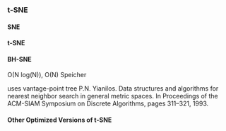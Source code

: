### t-SNE
#### SNE

#### t-SNE
#### BH-SNE
O(N log(N)), O(N) Speicher

uses vantage-point tree
P.N. Yianilos. Data structures and algorithms for nearest neighbor search in general metric
spaces. In Proceedings of the ACM-SIAM Symposium on Discrete Algorithms, pages
311–321, 1993.



#### Other Optimized Versions of t-SNE

<!-- Making a citation [@foo17]. -->

<!-- ![A figure.](figures/fslogo.pdf){width=50%} -->
